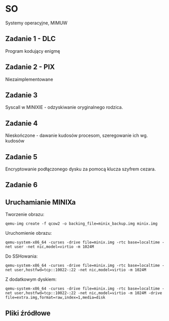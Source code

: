 # SO
Systemy operacyjne, MIMUW


## Zadanie 1 - DLC

Program kodujący enigmę

## Zadanie 2 - PIX

Niezaimplementowane

## Zadanie 3 

Syscall w MINIXIE - odzyskiwanie oryginalnego rodzica.

## Zadanie 4

Nieskończone - dawanie kudosów procesom, szeregowanie ich wg. kudosów

## Zadanie 5

Encryptowanie podłączonego dysku za pomocą klucza szyfrem cezara.

## Zadanie 6

## Uruchamianie MINIXa

Tworzenie obrazu:

```
qemu-img create -f qcow2 -o backing_file=minix_backup.img minix.img
```
Uruchomienie obrazu:

```
qemu-system-x86_64 -curses -drive file=minix.img -rtc base=localtime -net user -net nic,model=virtio -m 1024M
```

Do SSHowania:
```
qemu-system-x86_64 -curses -drive file=minix.img -rtc base=localtime -net user,hostfwd=tcp::10022-:22 -net nic,model=virtio -m 1024M
```

Z dodatkowym dyskiem:

```
qemu-system-x86_64 -curses -drive file=minix.img -rtc base=localtime -net user,hostfwd=tcp::10022-:22 -net nic,model=virtio -m 1024M -drive file=extra.img,format=raw,index=1,media=disk
```

## Pliki źródłowe

